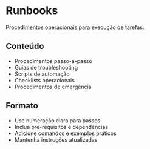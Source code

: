 # Runbooks

Procedimentos operacionais para execução de tarefas.

## Conteúdo

- Procedimentos passo-a-passo
- Guias de troubleshooting
- Scripts de automação
- Checklists operacionais
- Procedimentos de emergência

## Formato

- Use numeração clara para passos
- Inclua pré-requisitos e dependências
- Adicione comandos e exemplos práticos
- Mantenha instruções atualizadas